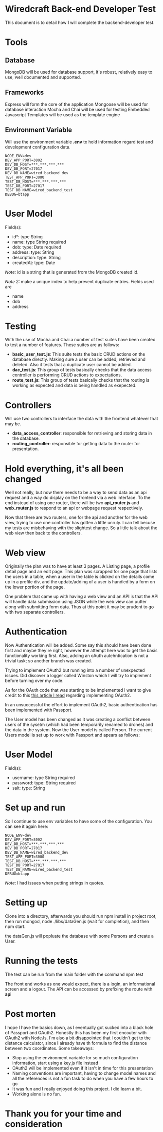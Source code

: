 # Wiredcraft Back-end Developer Test

This document is to detail how I will complete the backend-developer test.

# Tools

## Database
MongoDB will be used for database support, it's robust, relatively easy to use,
well documented and supported.

## Frameworks
Express will form the core of the application 
Mongoose will be used for database interaction
Mocha and Chai will be used for testing
Embedded Javascript Templates will be used as the template engine

## Environment Variable
Will use the environment variable **.env** to hold information regard test and 
development configuration data.
```
NODE_ENV=dev 
DEV_APP_PORT=3002                
DEV_DB_HOST=***.***.***.***
DEV_DB_PORT=27017                     
DEV_DB_NAME=wired_backend_dev
TEST_APP_PORT=3000
TEST_DB_HOST=***.***.***.***
TEST_DB_PORT=27017
TEST_DB_NAME=wired_backend_test
DEBUG=btapp
```

# User Model
Field(s):
* id*: type String
* name: type String required
* dob: type: Date required
* address: type: String
* description: type: String
* createdAt: type: Date

*Note:* id is a string that is generated from the MongoDB created id.

*Note 2:* make a unique index to help prevent duplicate entries. 
Fields used are 
* name
* dob
* address

# Testing

With the use of Mocha and Chai a number of test suites have been created to test a number of 
features. These suites are as follows:

* **basic_user_test.js**: This suite tests the basic CRUD actions on the database directly. Making 
sure a user can be added, retrieved and deleted. Also it tests that a duplicate user cannot be added.
* **dac_test.js**: This group of tests basically checks that the data access controller is performing CRUD 
actions to expectations.
* **route_test.js**: This group of tests basically checks that the routing is working as expected and data 
is being handled as exepected.

# Controllers
Will use two controllers to interface the data with the frontend whatever that may be.
* **data_access_controller**: responsible for retrieving and storing data in the database.
* **routing_controller**: responsible for getting data to the router for presentation.

# Hold everything, it's all been changed
Well not really, but now there needs to be a way to send data as an api request and a way do display on 
the frontend via a web interface. To the end instead of using one router, there will be two **api_router.js**
and **web_router.js** to respond to an api or webpage request respectively.

Now that there are two routers, one for the api and another for the web view, trying to use one controller has
gotten a little unruly. I can tell becuse my tests are misbehaving with the slightest change.  So a little talk
about the web view then back to the controllers.

# Web view
Originally the plan was to have at least 3 pages. A Listing page, a profile detail page and an edit page. This plan
was scrapped for one page that lists the users in a table, when a user in the table is clicked on the details come 
up in a profile div, and the update/adding of a user is handled by a form on the lower portion of the page.

One problem that came up with having a web view and an API is that the API will handle data submission using JSON 
while the web view can putter along with submitting form data. Thus at this point it may be prudent to go with two
separate controllers.

# Authentication

Now Authentication will be added. Some say this should have been done first and maybe they're right, however the
attempt here was to get the basis functionality working first. Also, adding an oAuth autehntication is not a trivial
task; so another branch was created.

Trying to implement OAuth2 but running into a number of unexpected issues. Did discover a logger called Winston
which I will try to implement before turning over my code.

As for the OAuth code that was starting to be implemented I want to give credit to this [this article I read](https://aleksandrov.ws/2013/09/12/restful-api-with-nodejs-plus-mongodb/)
regarding implementing OAuth2.

In an unsuccessful the effort to implement OAuth2, basic authentication has been implemented with Passport.

The User model has been changed as it was creating a conflict between users of the sysetm (which had been temporarily renamed to drones) and 
the data in the system. Now the User model is called Person. The current Users model is set up to work with Passport and apears as follows:

# User Model
Field(s):
* username: type String required
* password: type: String required
* salt: type: String
 
# Set up and run

So I continue to use env variables to have some of the configuration. You can see it again here:
```
NODE_ENV=dev
DEV_APP_PORT=3002
DEV_DB_HOST=***.***.***.***
DEV_DB_PORT=27017
DEV_DB_NAME=wired_backend_dev
TEST_APP_PORT=3000
TEST_DB_HOST=***.***.***.***
TEST_DB_PORT=27017
TEST_DB_NAME=wired_backend_test
DEBUG=btapp
```
*Note*: I had issues when putting strings in quotes.

# Setting up
Clone into a directory, afterwards you should run npm install in project root, then run mongod, node ./libs/dataGen.js (wait for completion), and then npm start.

the dataGen.js will popluate the database with some Persons and create a User.

# Running the tests
The test can be run from the main folder with the command npm test

The front end works as one would expect, there is a login, an informational screen and a logout. The API can be accessed by prefixing the route with **api**

# Post morten

I hope I have the basics down, as I eventually got sucked into a black hole of Passport and OAuth2. Honestly this has been my first encouter with OAuth2 with NodeJs.
I'm also a bit disappointed that I couldn't get to the distance calculator, since I already have th formula to find the distance between two coordinates. 
Some takeaways:

* Stop using the environment variable for so much configuration information, start using a key.js file instead
* OAuth2 will be implemented even if it isn't in time for this presentation
* Naming conventions are important, having to change model names and all the references is not a fun task to do when you have a few hours to go
* It was fun and I really enjoyed doing this project. I did learn a bit. 
* Working alone is no fun.

# Thank you for your time and consideration 


